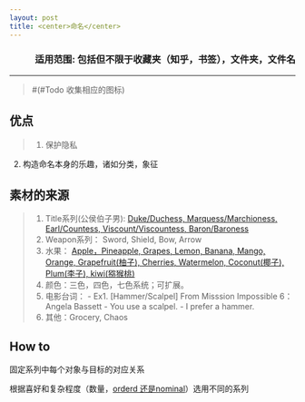 ```yaml
---
layout: post
title: <center>命名</center>
---
```

### <p align=right>适用范围: 包括但不限于收藏夹（知乎，书签），文件夹，文件名</p>
---
> #(#Todo 收集相应的图标)
## 优点
>1. 保护隐私
2. 构造命名本身的乐趣，诸如分类，象征

## 素材的来源
>1. Title系列(公侯伯子男): [Duke/Duchess, Marquess/Marchioness, Earl/Countess, Viscount/Viscountess, Baron/Baroness](https://en.wikipedia.org/wiki/Courtesy_titles_in_the_United_Kingdom)
>2. Weapon系列： Sword, Shield, Bow, Arrow
>3. 水果： [Apple，Pineapple, Grapes, Lemon, Banana, Mango, Orange, Grapefruit(柚子), Cherries, Watermelon, Coconut(椰子), Plum(李子), kiwi(猕猴桃)](https://i.dietdoctor.com/wp-content/uploads/2016/03/Low-Carb-Fruits-1-2400x1441-1.jpg?auto=compress%2Cformat&w=1600&h=961&fit=crop)
>4. 颜色：三色，四色，七色系统；可扩展。
>5. 电影台词：
	- Ex1. [Hammer/Scalpel] 
		From Misssion Impossible 6：Angela Bassett
		- You use a scalpel.
		- I prefer a hammer.
>6. 其他：Grocery, Chaos

## How to
固定系列中每个对象与目标的对应关系

根据喜好和复杂程度（数量，[orderd 还是nominal](https://www.statmethods.net/input/datatypes.html)）选用不同的系列
